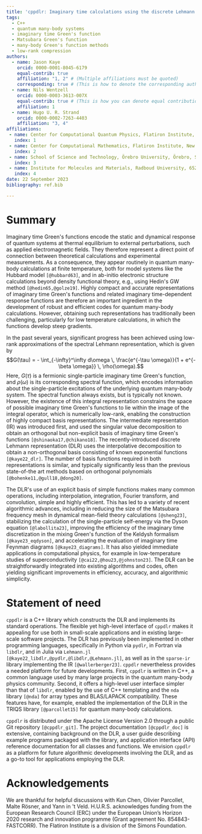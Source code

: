 ```yaml
---
title: 'cppdlr: Imaginary time calculations using the discrete Lehmann representation'
tags:
  - C++
  - quantum many-body systems
  - imaginary time Green's function
  - Matsubara Green's function
  - many-body Green's function methods
  - low-rank compression
authors:
  - name: Jason Kaye
    orcid: 0000-0001-8045-6179
    equal-contrib: true
    affiliation: "1, 2" # (Multiple affiliations must be quoted)
    corresponding: true # (This is how to denote the corresponding author)
  - name: Nils Wentzell
    orcid: 0000-0003-3613-007X
    equal-contrib: true # (This is how you can denote equal contributions between multiple authors)
    affiliation: 1
  - name: Hugo U. R. Strand
    orcid: 0000-0002-7263-4403
    affiliation: "3, 4"
affiliations:
 - name: Center for Computational Quantum Physics, Flatiron Institute, New York, NY, USA
   index: 1
 - name: Center for Computational Mathematics, Flatiron Institute, New York, NY, USA
   index: 2
 - name: School of Science and Technology, Örebro University, Örebro, Sweden
   index: 3
 - name: Institute for Molecules and Materials, Radboud University, 6525 AJ Nijmegen, the Netherlands
   index: 4
date: 22 September 2023 
bibliography: ref.bib

---
```


# Summary

Imaginary time Green's functions encode the static and dynamical response of quantum systems at thermal equilibrium to external perturbations, such as applied electromagnetic fields. They therefore represent a direct point of connection between theoretical calculations and experimental measurements. As a consequence, they appear routinely in quantum many-body calculations at finite temperature, both for model systems like the Hubbard model `[@hubbard63]`, and in ab-initio electronic structure calculations beyond density functional theory, e.g., using Hedin's GW method `[@hedin65,@golze19]`.
Highly compact and accurate representations of imaginary time Green's functions and related imaginary time-dependent response functions are therefore an important ingredient in the development of robust and efficient codes for quantum many-body calculations.
 However, obtaining such representations has traditionally been challenging, particularly for low temperature calculations, in which the functions develop steep gradients. 

In the past several years, significant progress has been achieved using low-rank approximations of the
spectral Lehmann representation, which is given by
$$G(\tau) = - \int_{-\infty}^\infty d\omega \,
\frac{e^{-\tau \omega}}{1 + e^{-\beta \omega}} \, \rho(\omega).$$ 
Here, $G(\tau)$ is a fermionic single-particle imaginary time Green's function, and
$\rho(\omega)$ is its corresponding spectral function, which encodes information
about the single-particle excitations of the underlying quantum many-body system.
The spectral function always exists, but
is typically not known. However, the existence of this integral representation
constrains the space of possible imaginary time Green's functions
to lie within the image of the integral operator, which is numerically low-rank,
enabling the construction of highly compact basis representations. The
intermediate representation (IR) was introduced first, and used the singular value
decomposition to obtain an orthogonal but non-explicit basis of imaginary time
Green's functions `[@shinaoka17,@chikano18]`. The recently-introduced discrete Lehmann representation (DLR) uses the
interpolative decomposition to obtain a non-orthogonal basis consisting of known
exponential functions `[@kaye22_dlr]`. The number of basis functions required in both representations is similar, and typically significantly less than the previous state-of-the art methods based on orthogonal polynomials `[@bohenke11,@gull18,@dong20]`.

The DLR's use of an explicit basis of simple functions makes many common operations,
including interpolation, integration, Fourier transform, and convolution, simple and
highly efficient. This has led to a variety of recent algorithmic advances, including in
reducing the size of the Matsubara frequency mesh in dynamical mean-field theory
calculations `[@sheng23]`, stabilizing the calculation of the single-particle self-energy via the Dyson
equation `[@labollita23]`, improving the efficiency of the imaginary time discretization in the
mixing Green's function of the Keldysh formalism `[@kaye23_eqdyson]`, and accelerating the
evaluation of imaginary time Feynman diagrams `[@kaye23_diagrams]`. It has also
yielded immediate applications in computational physics, for example in low-temperature
studies of superconductivity `[@cai22,@hou23,@johnston23]`. The DLR can be straightforwardly
integrated into existing algorithms and codes, often yielding significant
improvements in efficiency, accuracy, and algorithmic simplicity.

# Statement of need

`cppdlr` is a C++ library which constructs the DLR and implements its standard operations. The
flexible yet high-level interface of `cppdlr` makes it appealing for use both 
in small-scale applications and in
existing large-scale software projects.
The DLR has previously been implemented in other programming languages,
specifically in Python via `pydlr`, in Fortran via `libdlr`, and in Julia via
`Lehmann.jl` `[@kaye22_libdlr,@pydlr,@libdlr,@Lehmann.jl]`, as well as in the `sparse-ir` library implementing the IR `[@wallerberger23]`. `cppdlr` nevertheless provides a needed platform for
future developments. First, `cppdlr` is written in C++, a common language used
by many large projects in the quantum many-body physics community. Second, it
offers a high-level user interface simpler than that of `libdlr`, enabled by
the use of C++ templating and the `nda` library `[@nda]` for array types and BLAS/LAPACK
compatibility. These features have, for example, enabled the
implementation of the DLR in the TRIQS library `[@parcollet15]`
for quantum many-body calculations.

`cppdlr` is distributed under the Apache License Version 2.0 through a public Git repository `[@cppdlr_git]`. The project documentation `[@cppdlr_doc]` is extensive, containing background on the DLR, a user guide describing example programs packaged with the library, and application interface (API) reference documentation for all classes and functions. We envision `cppdlr` as a platform for future algorithmic developments involving the DLR, and as a go-to tool for applications employing the DLR.

# Acknowledgements

We are thankful for helpful discussions with Kun Chen, Olivier Parcollet, Malte Rösner, and Yann in 't Veld. H.U.R.S. acknowledges funding from the European Research Council (ERC) under the European Union’s Horizon 2020 research and innovation programme (Grant agreement No. 854843-FASTCORR). The Flatiron Institute is a division of the Simons Foundation. 
